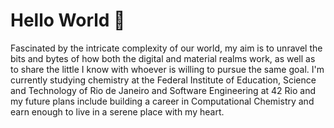# Hello World 🙂
Fascinated by the intricate complexity of our world, my aim is to unravel the bits and bytes of how both the digital and material realms work, as well as to share the little I know with whoever is willing to pursue the same goal. I'm currently studying chemistry at the Federal Institute of Education, Science and Technology of Rio de Janeiro and Software Engineering at 42 Rio and my future plans include building a career in Computational Chemistry and earn enough to live in a serene place with my heart.

<!--
**Cacophobia/Cacophobia** is a ✨ _special_ ✨ repository because its `README.md` (this file) appears on your GitHub profile.

Here are some ideas to get you started:

- 🔭 I’m currently working on ...
- 🌱 I’m currently learning ...
- 👯 I’m looking to collaborate on ...
- 🤔 I’m looking for help with ...
- 💬 Ask me about ...
- 📫 How to reach me: ...
- 😄 Pronouns: ...
- ⚡ Fun fact: ...
-->
